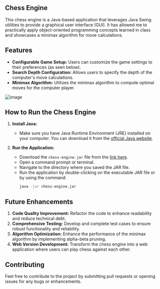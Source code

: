 ## Chess Engine

This chess engine is a Java-based application that leverages Java Swing utilities to provide a graphical user interface (GUI). It has allowed me to practically apply object-oriented programming concepts learned in class and showcases a minimax algorithm for move calculations.

## Features

- **Configurable Game Setup:** Users can customize the game settings to their preferences (as seen below).
- **Search Depth Configuration:** Allows users to specify the depth of the computer's move calculations.
- **Minimax Algorithm:** Utilizes the minimax algorithm to compute optimal moves for the computer player.

![image](https://github.com/user-attachments/assets/78bc7d04-a92b-4876-a5ae-e70d8ac76fa7)


## How to Run the Chess Engine

1. **Install Java:**
   - Make sure you have Java Runtime Environment (JRE) installed on your computer. You can download it from the [official Java website](https://www.java.com/en/download/).

2. **Run the Application:**
   - Download the `chess-engine.jar` file from the [link here](build/chess-engine.jar).
   - Open a command prompt or terminal.
   - Navigate to the directory where you saved the JAR file.
   - Run the application by double-clicking on the executable JAR file or by using the command:
     ```bash
     java -jar chess-engine.jar
     ```
## Future Enhancements

1. **Code Quality Improvement:** Refactor the code to enhance readability and reduce technical debt.
2. **Comprehensive Testing:** Develop and complete test cases to ensure robust functionality and reliability.
3. **Algorithm Optimization:** Enhance the performance of the minimax algorithm by implementing alpha-beta pruning.
4. **Web Version Development:** Transform the chess engine into a web application where users can play chess against each other.

## Contributing

Feel free to contribute to the project by submitting pull requests or opening issues for any bugs or enhancements.
